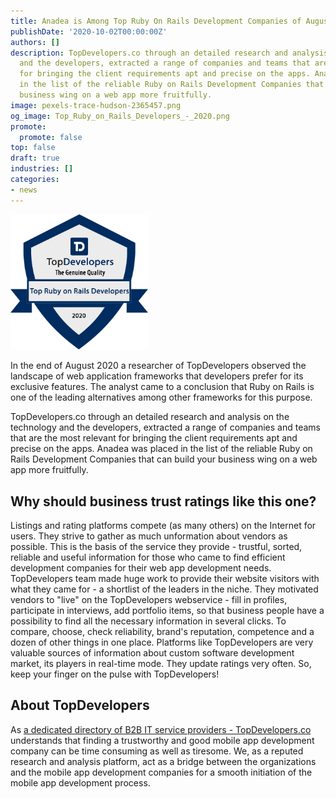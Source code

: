 ```yaml
---
title: Anadea is Among Top Ruby On Rails Development Companies of August 2020
publishDate: '2020-10-02T00:00:00Z'
authors: []
description: TopDevelopers.co through an detailed research and analysis on the technology
  and the developers, extracted a range of companies and teams that are the most relevant
  for bringing the client requirements apt and precise on the apps. Anadea was palced
  in the list of the reliable Ruby on Rails Development Companies that can build your
  business wing on a web app more fruitfully.
image: pexels-trace-hudson-2365457.png
og_image: Top_Ruby_on_Rails_Developers_-_2020.png
promote:
  promote: false
top: false
draft: true
industries: []
categories:
- news
---
```

<img src="Top_Ruby_on_Rails_Developers_-_2020.png" alt="Top Ruby on Rails DEvelopers 2020" width='220' class="float-right">

In the end of August 2020 a researcher of TopDevelopers observed the landscape of web application frameworks that developers prefer for its exclusive features. The analyst came to a conclusion that Ruby on Rails is one of the leading alternatives among other frameworks for this purpose.

TopDevelopers.co through an detailed research and analysis on the technology and the developers, extracted a range of companies and teams that are the most relevant for bringing the client requirements apt and precise on the apps. Anadea was placed in the list of the reliable Ruby on Rails Development Companies that can build your business wing on a web app more fruitfully.

## Why should business trust ratings like this one?

Listings and rating platforms compete (as many others) on the Internet for users. They strive to gather as much unformation about vendors as possible. This is the basis of the service they provide - trustful, sorted, reliable and useful information for those who came to find efficient development companies for their web app development needs. TopDevelopers team made huge work to provide their website visitors with what they came for - a shortlist of the leaders in the niche. They motivated vendors to "live" on the TopDevelopers webservice - fill in profiles, participate in interviews, add portfolio items, so that business people have a possibility to find all the necessary information in several clicks. To compare, choose, check reliability, brand's reputation, competence and a dozen of other things in one place.
Platforms like TopDevelopers are very valuable sources of information about custom software development market, its players in real-time mode. They update ratings very often. So, keep your finger on the pulse with TopDevelopers!

## About TopDevelopers

As <a href="https://www.topdevelopers.co/" rel="nofollow" target="_blank"> a dedicated directory of B2B IT service providers - TopDevelopers.co </a> understands that finding a trustworthy and good mobile app development company can be time consuming as well as tiresome. We, as a reputed research and analysis platform, act as a bridge between the organizations and the mobile app development companies for a smooth initiation of the mobile app development process.
